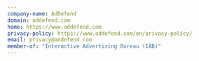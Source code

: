 ```yaml
---
company-name: AdDefend
domain: addefend.com
home: https://www.addefend.com
privacy-policy: https://www.addefend.com/en/privacy-policy/
email: privacy@addefend.com
member-of: "Interactive Advertising Bureau (IAB)"
---
```




